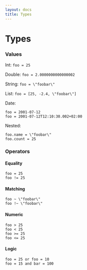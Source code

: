```yaml
---
layout: docs
title: Types
---
```


# Types

### Values

Int: `foo = 25`

Double: `foo = 2.0000000000000002`

String: `foo = \"foobar\"`

List: `foo = [25, -2.4, \"foobar\"]`

Date:

    foo = 2001-07-12
    foo = 2001-07-12T12:10:30.002+02:00
    
Nested:

    foo.name = \"foobar\"
    foo.count = 25

### Operators

#### Equality 

    foo = 25
    foo != 25


#### Matching

    foo ~ \"foobar\"
    foo !~ \"foobar\"

#### Numeric

    foo > 25
    foo < 25
    foo >= 25
    foo <= 25

#### Logic

    foo = 25 or foo = 10
    foo = 15 and bar = 100